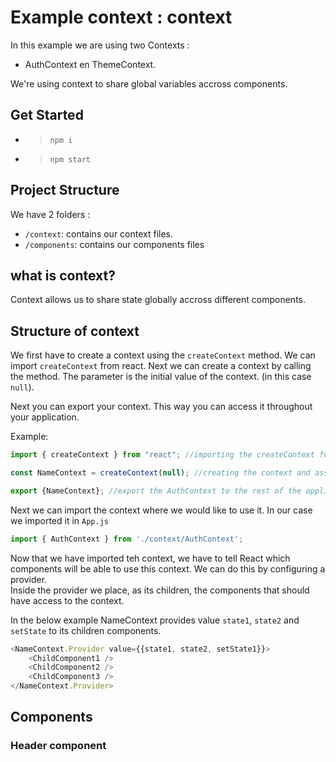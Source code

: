 # Example context : context
In this example we are using two Contexts : 
- AuthContext en ThemeContext. 

We're using context to share global variables accross components. 


## Get Started
- > `npm i` 
- > `npm start `

## Project Structure

We have 2 folders :
- `/context`: contains our context files.
- `/components`: contains our components files

## what is context?
Context allows us to share state globally accross different components. 

## Structure of context 
We first have to create a context using the `createContext` method. We can import `createContext` from react. Next we can create a context by calling the method. The parameter is the initial value of the context. (in this case `null`). 

Next you can export your context. This way you can access it throughout your application. 

Example: 
```javascript
import { createContext } from "react"; //importing the createContext function

const NameContext = createContext(null); //creating the context and assign it to AuthContext var.

export {NameContext}; //export the AuthContext to the rest of the application.

```

Next we can import the context where we would like to use it. In our case we imported it in `App.js`
```javascript
import { AuthContext } from './context/AuthContext';
```

Now that we have imported teh context, we have to tell React which components will be able to use this context. We can do this by configuring a provider.  
Inside the provider we place, as its children, the components that should have access to the context.

In the below example NameContext provides value `state1`, `state2` and `setState` to its children components. 

```javascript
<NameContext.Provider value={{state1, state2, setState1}}>
    <ChildComponent1 />
    <ChildComponent2 />
    <ChildComponent3 />
</NameContext.Provider>
```



## Components

### Header component 




